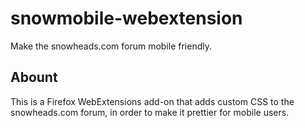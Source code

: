 # snowmobile-webextension
Make the snowheads.com forum mobile friendly.

## Abount
This is a Firefox WebExtensions add-on that adds custom CSS to the snowheads.com forum,
in order to make it prettier for mobile users.